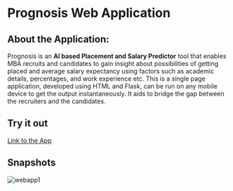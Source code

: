 # Prognosis Web Application

## About the Application:
Prognosis is an **AI based Placement and Salary Predictor** tool that enables MBA recruits and candidates to gain insight about possibilities of getting placed and average salary expectancy using factors such as academic details, percentages, and work experience etc.
This is a single page application, developed using HTML and Flask, can be run on any mobile device to get the output instantaneously. It aids to bridge the gap between the recruiters and the candidates.

## Try it out
[Link to the App](https://prognosis-app.herokuapp.com/)

## Snapshots
![webapp1](https://drive.google.com/file/d/1jk26U9ZKTqMMeHkA9w5wVnN9o932cRVY/view?usp=sharing)
